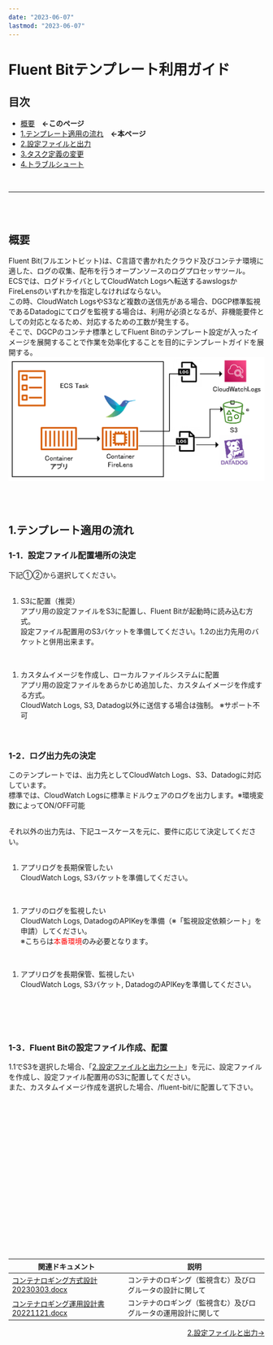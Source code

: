 ```yaml
---
date: "2023-06-07"
lastmod: "2023-06-07"
---
```


# Fluent Bitテンプレート利用ガイド
## 目次
- [概要](/fluentbit/#概要)　**←このページ**
- [1.テンプレート適用の流れ](/fluentbit/#1テンプレート適用の流れ)　**←本ページ**
- [2.設定ファイルと出力](/fluentbit/configuration.html)
- [3.タスク定義の変更](/fluentbit/firelens.html)
- [4.トラブルシュート](/fluentbit/troubleshooting.html)

<br>

---

<br><br>

## 概要
Fluent Bit(フルエントビット)は、C言語で書かれたクラウド及びコンテナ環境に適した、ログの収集、配布を行うオープンソースのログプロセッサツール。  
ECSでは、ログドライバとしてCloudWatch Logsへ転送するawslogsかFireLensのいずれかを指定しなければならない。  
この時、CloudWatch LogsやS3など複数の送信先がある場合、DGCP標準監視であるDatadogにてログを監視する場合は、利用が必須となるが、非機能要件としての対応となるため、対応するための工数が発生する。  
そこで、DGCPのコンテナ標準としてFluent Bitのテンプレート設定が入ったイメージを展開することで作業を効率化することを目的にテンプレートガイドを展開する。  
![Fluent Bit概要](./files/overview.png)

<br><br>

## 1.テンプレート適用の流れ
### 1-1．設定ファイル配置場所の決定  
下記①②から選択してください。  
<br>

1. S3に配置（推奨）  
アプリ用の設定ファイルをS3に配置し、Fluent Bitが起動時に読み込む方式。  
設定ファイル配置用のS3バケットを準備してください。1.2の出力先用のバケットと併用出来ます。  
<br>

1. カスタムイメージを作成し、ローカルファイルシステムに配置  
アプリ用の設定ファイルをあらかじめ追加した、カスタムイメージを作成する方式。  
CloudWatch Logs, S3, Datadog以外に送信する場合は強制。
※サポート不可  
<br><br>

### 1-2．ログ出力先の決定
このテンプレートでは、出力先としてCloudWatch Logs、S3、Datadogに対応しています。  
標準では、CloudWatch Logsに標準ミドルウェアのログを出力します。※環境変数によってON/OFF可能  
<br>

それ以外の出力先は、下記ユースケースを元に、要件に応じて決定してください。  
<br>

1. アプリログを長期保管したい  
CloudWatch Logs, S3バケットを準備してください。  
<br>

1. アプリのログを監視したい  
CloudWatch Logs, DatadogのAPIKeyを準備（※「監視設定依頼シート」を申請）してください。  
※こちらは<span style="color: red; ">本番環境</span>のみ必要となります。
<br>

1. アプリログを長期保管、監視したい  
CloudWatch Logs, S3バケット, DatadogのAPIKeyを準備してください。  
<br>

<br><br>

### 1-3．Fluent Bitの設定ファイル作成、配置  
1.1でS3を選択した場合、「[2.設定ファイルと出力シート](/fluentbit/configuration)」を元に、設定ファイルを作成し、設定ファイル配置用のS3に配置してください。  
また、カスタムイメージ作成を選択した場合、/fluent-bit/に配置して下さい。  


<br><br>

<p style="margin-top: 20em"></p>  

| 関連ドキュメント | 説明 | 
| ------ | ------ |
| [コンテナロギング方式設計20230303.docx](/files/基本設計書/コンテナロギング方式設計20230303.docx) | コンテナのロギング（監視含む）及びログルータの設計に関して | 
| [コンテナロギング運用設計書20221121.docx](/files/基本設計書/コンテナロギング運用設計書20221121.docx) | コンテナのロギング（監視含む）及びログルータの運用設計に関して |  

<div style="display: flex; justify-content: space-between;">
  <div style="text-align: center;">
  </div>
  <div style="text-align: center;">
　　<a href="/fluentbit/configuration">2.設定ファイルと出力→</a>
  </div>
</div>